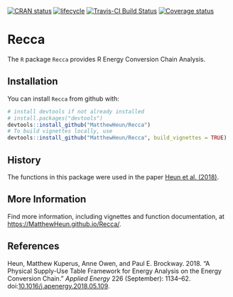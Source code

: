 
<!-- *********** -->
<!-- Note: README.md is generated from README.Rmd.   -->
<!-- Be sure to edit README.Rmd and generate the README.md file by Cmd/Ctl-shift-K -->
<!-- *********** -->
[![CRAN status](https://www.r-pkg.org/badges/version/Recca)](https://cran.r-project.org/package=Recca) [![lifecycle](https://img.shields.io/badge/lifecycle-experimental-orange.svg)](https://www.tidyverse.org/lifecycle/#experimental) [![Travis-CI Build Status](https://travis-ci.org/MatthewHeun/matsindf.svg?branch=master)](https://travis-ci.org/MatthewHeun/Recca) [![Coverage status](https://codecov.io/gh/MatthewHeun/Recca/branch/master/graph/badge.svg)](https://codecov.io/github/MatthewHeun/Recca?branch=master)

Recca
=====

The `R` package `Recca` provides R Energy Conversion Chain Analysis.

Installation
------------

You can install `Recca` from github with:

``` r
# install devtools if not already installed
# install.packages("devtools")
devtools::install_github("MatthewHeun/Recca")
# To build vignettes locally, use
devtools::install_github("MatthewHeun/Recca", build_vignettes = TRUE)
```

History
-------

The functions in this package were used in the paper [Heun et al. (2018)](https://doi.org/10.1016/j.apenergy.2018.05.109).

More Information
----------------

Find more information, including vignettes and function documentation, at <https://MatthewHeun.github.io/Recca/>.

References
----------

Heun, Matthew Kuperus, Anne Owen, and Paul E. Brockway. 2018. “A Physical Supply-Use Table Framework for Energy Analysis on the Energy Conversion Chain.” *Applied Energy* 226 (September): 1134–62. doi:[10.1016/j.apenergy.2018.05.109](https://doi.org/10.1016/j.apenergy.2018.05.109).
